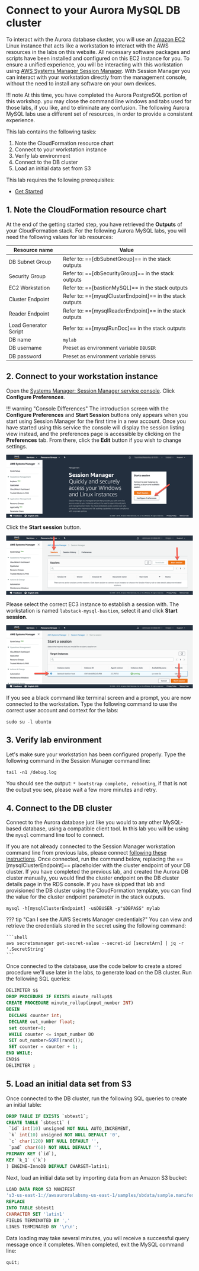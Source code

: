 # Connect to your Aurora MySQL DB cluster

To interact with the Aurora database cluster, you will use an <a href="https://aws.amazon.com/ec2/" target="_blank">Amazon EC2</a> Linux instance that acts like a workstation to interact with the AWS resources in the labs on this website. All necessary software packages and scripts have been installed and configured on this EC2 instance for you. To ensure a unified experience, you will be interacting with this workstation using <a href="https://docs.aws.amazon.com/systems-manager/latest/userguide/session-manager.html" target="_blank">AWS Systems Manager Session Manager</a>. With Session Manager you can interact with your workstation directly from the management console, without the need to install any software on your own devices.

!!! note
    At this time, you have completed the Aurora PostgreSQL portion of this workshop. you may close the command line windows and tabs used for those labs, if you like, and to eliminate any confusion. The following Aurora MySQL labs use a different set of resources, in order to provide a consistent experience.

This lab contains the following tasks:

1. Note the CloudFormation resource chart
2. Connect to your workstation instance
3. Verify lab environment
4. Connect to the DB cluster
5. Load an initial data set from S3

This lab requires the following prerequisites:

* [Get Started](/win/)


## 1. Note the CloudFormation resource chart

At the end of the getting started step, you have retrieved the **Outputs** of your CloudFormation stack. For the following Aurora MySQL labs, you will need the following values for lab resources:

Resource name | Value
--- | ---
DB Subnet Group | Refer to: ==[dbSubnetGroup]== in the stack outputs
Security Group | Refer to: ==[dbSecurityGroup]== in the stack outputs
EC2 Workstation | Refer to: ==[bastionMySQL]== in the stack outputs
Cluster Endpoint | Refer to: ==[mysqlClusterEndpoint]== in the stack outputs
Reader Endpoint	| Refer to: ==[mysqlReaderEndpoint]== in the stack outputs
Load Generator Script | Refer to: ==[mysqlRunDoc]== in the stack outputs
DB name	| `mylab`
DB username	| Preset as environment variable `DBUSER`
DB password	| Preset as environment variable `DBPASS`


## 2. Connect to your workstation instance

Open the <a href="https://eu-west-1.console.aws.amazon.com/systems-manager/session-manager?region=eu-west-1" target="_blank">Systems Manager: Session Manager service console</a>. Click **Configure Preferences**.

!!! warning "Console Differences"
    The introduction screen with the **Configure Preferences** and **Start Session** buttons only appears when you start using Session Manager for the first time in a new account. Once you have started using this service the console will display the session listing view instead, and the preferences page is accessible by clicking on the **Preferences** tab. From there, click the **Edit** button if you wish to change settings.

<span class="image">![Session Manager](1-session-manager.png?raw=true)</span>

Click the **Start session** button.

<span class="image">![Start Session](1-start-session.png?raw=true)</span>

Please select the correct EC3 instance to establish a session with. The workstation is named `labstack-mysql-bastion`, select it and click **Start session**.

<span class="image">![Connect Instance](1-connect-session.png?raw=true)</span>

If you see a black command like terminal screen and a prompt, you are now connected to the workstation. Type the following command to use the correct user account and context for the labs:

```shell
sudo su -l ubuntu
```

## 3. Verify lab environment

Let's make sure your workstation has been configured properly. Type the following command in the Session Manager command line:

```shell
tail -n1 /debug.log
```

You should see the output: `* bootstrap complete, rebooting`, if that is not the output you see, please wait a few more minutes and retry.

## 4. Connect to the DB cluster

Connect to the Aurora database just like you would to any other MySQL-based database, using a compatible client tool. In this lab you will be using the `mysql` command line tool to connect.

If you are not already connected to the Session Manager workstation command line from previous labs, please connect [following these instructions](/prereqs/connect/). Once connected, run the command below, replacing the ==[mysqlClusterEndpoint]== placeholder with the cluster endpoint of your DB cluster. If you have completed the previous lab, and created the Aurora DB cluster manually, you would find the cluster endpoint on the DB cluster details page in the RDS console. If you have skipped that lab and provisioned the DB cluster using the CloudFormation template, you can find the value for the cluster endpoint parameter in the stack outputs.


```shell
mysql -h[mysqlClusterEndpoint] -u$DBUSER -p"$DBPASS" mylab
```

??? tip "Can I see the AWS Secrets Manager credentials?"
    You can view and retrieve the credentials stored in the secret using the following command:

    ```shell
    aws secretsmanager get-secret-value --secret-id [secretArn] | jq -r '.SecretString'
    ```

Once connected to the database, use the code below to create a stored procedure we'll use later in the labs, to generate load on the DB cluster. Run the following SQL queries:

```sql
DELIMITER $$
DROP PROCEDURE IF EXISTS minute_rollup$$
CREATE PROCEDURE minute_rollup(input_number INT)
BEGIN
 DECLARE counter int;
 DECLARE out_number float;
 set counter=0;
 WHILE counter <= input_number DO
 SET out_number=SQRT(rand());
 SET counter = counter + 1;
END WHILE;
END$$
DELIMITER ;
```


## 5. Load an initial data set from S3

Once connected to the DB cluster, run the following SQL queries to create an initial table:

```sql
DROP TABLE IF EXISTS `sbtest1`;
CREATE TABLE `sbtest1` (
 `id` int(10) unsigned NOT NULL AUTO_INCREMENT,
 `k` int(10) unsigned NOT NULL DEFAULT '0',
 `c` char(120) NOT NULL DEFAULT '',
 `pad` char(60) NOT NULL DEFAULT '',
PRIMARY KEY (`id`),
KEY `k_1` (`k`)
) ENGINE=InnoDB DEFAULT CHARSET=latin1;
```

Next, load an initial data set by importing data from an Amazon S3 bucket:

```sql
LOAD DATA FROM S3 MANIFEST
's3-us-east-1://awsauroralabsmy-us-east-1/samples/sbdata/sample.manifest'
REPLACE
INTO TABLE sbtest1
CHARACTER SET 'latin1'
FIELDS TERMINATED BY ','
LINES TERMINATED BY '\r\n';
```

Data loading may take several minutes, you will receive a successful query message once it completes. When completed, exit the MySQL command line:

```sql
quit;
```
